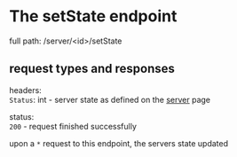 # The setState endpoint

full path: /server/<id\>/setState
## request types and responses

headers:<br>
`Status`: int - server state as defined on the [server](/docs/server) page

status:     
`200` - request finished successfully <br>

upon a `*` request to this endpoint, the servers state updated 